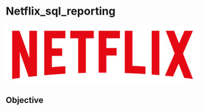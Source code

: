 # Netflix_sql_reporting

![Netflix logo](https://github.com/Sravan0342/Netflix_sql_reporting/blob/main/logo.png)

## Objective

